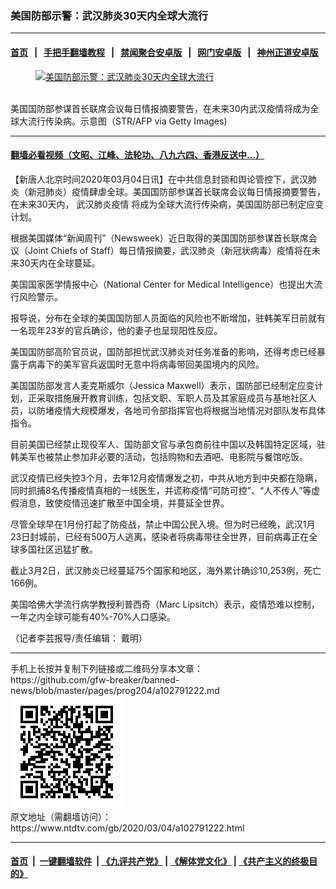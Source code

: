 ### 美国防部示警：武汉肺炎30天内全球大流行
------------------------

#### [首页](https://github.com/gfw-breaker/banned-news/blob/master/README.md) &nbsp;&nbsp;|&nbsp;&nbsp; [手把手翻墙教程](https://github.com/gfw-breaker/guides/wiki) &nbsp;&nbsp;|&nbsp;&nbsp; [禁闻聚合安卓版](https://github.com/gfw-breaker/bn-android) &nbsp;&nbsp;|&nbsp;&nbsp; [网门安卓版](https://github.com/oGate2/oGate) &nbsp;&nbsp;|&nbsp;&nbsp; [神州正道安卓版](https://github.com/SzzdOgate/update) 



<div><div class="featured_image">
 <a href="https://i.ntdtv.com/assets/uploads/2020/03/GettyImages-1204247172.jpg" target="_blank">
  <figure>
   <img alt="美国防部示警：武汉肺炎30天内全球大流行" src="https://i.ntdtv.com/assets/uploads/2020/03/GettyImages-1204247172-800x450.jpg"/>
  </figure><br/>
 </a>
 <span class="caption">
  美国国防部参谋首长联席会议每日情报摘要警告，在未来30内武汉疫情将成为全球大流行传染病。示意图（STR/AFP via Getty Images)
 </span>
</div>
</div><hr/>

#### [翻墙必看视频（文昭、江峰、法轮功、八九六四、香港反送中...）](https://github.com/gfw-breaker/banned-news/blob/master/pages/link3.md)

<div><div class="post_content" itemprop="articleBody">
 <p>
  【新唐人北京时间2020年03月04日讯】在中共信息封锁和舆论管控下，武汉肺炎（新冠肺炎）疫情肆虐全球。美国国防部参谋首长联席会议每日情报摘要警告，在未来30天内，
  <ok href="https://www.ntdtv.com/gb/442749.htm">
   武汉肺炎疫情
  </ok>
  将成为全球大流行传染病，美国国防部已制定应变计划。
 </p>
 <p>
  根据美国媒体“新闻周刊”（Newsweek）近日取得的美国国防部参谋首长联席会议（Joint Chiefs of Staff）每日情报摘要，武汉肺炎（新冠状病毒）疫情将在未来30天内在全球蔓延。
 </p>
 <p>
  美国国家医学情报中心（National Center for Medical Intelligence）也提出大流行风险警示。
 </p>
 <p>
  报导说，分布在全球的美国国防部人员面临的风险也不断增加，驻韩美军日前就有一名现年23岁的官兵确诊，他的妻子也呈现阳性反应。
 </p>
 <p>
  美国国防部高阶官员说，国防部担忧武汉肺炎对任务准备的影响，还得考虑已经暴露于病毒下的美军官兵返国时无意中将病毒带回美国境内的风险。
 </p>
 <p>
  美国国防部发言人麦克斯威尔（Jessica Maxwell）表示，国防部已经制定应变计划，正采取措施展开教育训练，包括文职、军职人员及其家庭成员与基地社区人员，以防堵疫情大规模爆发，各地司令部指挥官也将根据当地情况对部队发布具体指令。
 </p>
 <p>
  目前美国已经禁止现役军人、国防部文官与承包商前往中国以及韩国特定区域，驻韩美军也被禁止参加非必要的活动，包括购物和去酒吧、电影院与餐馆吃饭。
 </p>
 <p>
  武汉疫情已经失控3个月，去年12月疫情爆发之初，中共从地方到中央都在隐瞒，同时抓捕8名传播疫情真相的一线医生，并谎称疫情“可防可控”、“人不传人”等虚假消息，致使疫情迅速扩散至中国全境，并蔓延全世界。
 </p>
 <p>
  尽管全球早在1月份打起了防疫战，禁止中国公民入境。但为时已经晚，武汉1月23日封城前，已经有500万人逃离，感染者将病毒带往全世界，目前病毒正在全球多国社区迅猛扩散。
 </p>
 <p>
  截止3月2日，武汉肺炎已经蔓延75个国家和地区，海外累计确诊10,253例，死亡166例。
 </p>
 <p>
  美国哈佛大学流行病学教授利普西奇（Marc Lipsitch）表示，疫情恐难以控制，一年之内全球可能有40%-70%人口感染。
 </p>
 <p>
  （记者李芸报导/责任编辑： 戴明）
 </p>
 <div class="single_ad">
 </div>
</div>
</div>
<hr/>
手机上长按并复制下列链接或二维码分享本文章：<br/>
https://github.com/gfw-breaker/banned-news/blob/master/pages/prog204/a102791222.md <br/>
<a href='https://github.com/gfw-breaker/banned-news/blob/master/pages/prog204/a102791222.md'><img src='https://github.com/gfw-breaker/banned-news/blob/master/pages/prog204/a102791222.md.png'/></a> <br/>
原文地址（需翻墙访问）：https://www.ntdtv.com/gb/2020/03/04/a102791222.html


------------------------
#### [首页](https://github.com/gfw-breaker/banned-news/blob/master/README.md) &nbsp;|&nbsp; [一键翻墙软件](https://github.com/gfw-breaker/nogfw/blob/master/README.md) &nbsp;| [《九评共产党》](https://github.com/gfw-breaker/9ping.md/blob/master/README.md#九评之一评共产党是什么) | [《解体党文化》](https://github.com/gfw-breaker/jtdwh.md/blob/master/README.md) | [《共产主义的终极目的》](https://github.com/gfw-breaker/gczydzjmd.md/blob/master/README.md)


<img src='http://gfw-breaker.win/banned-news/pages/prog204/a102791222.md' width='0px' height='0px'/>
